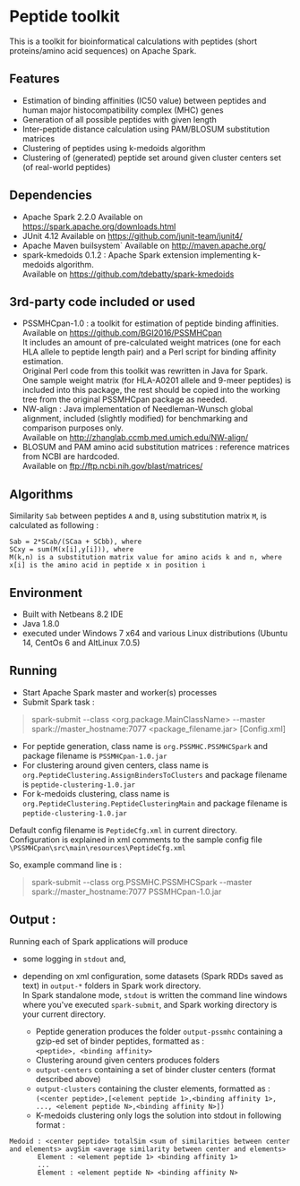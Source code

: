 # Peptide toolkit
This is a toolkit for bioinformatical calculations with peptides (short proteins/amino acid sequences) on Apache Spark.

## Features
 - Estimation of binding affinities (IC50 value) between peptides and human major histocompatibility complex (MHC) genes
 - Generation of all possible peptides with given length
 - Inter-peptide distance calculation using PAM/BLOSUM substitution matrices 
 - Clustering of peptides using k-medoids algorithm
 - Clustering of (generated) peptide set around given cluster centers set (of real-world peptides)

## Dependencies
 - Apache Spark 2.2.0
    Available on <https://spark.apache.org/downloads.html>
 - JUnit 4.12
    Available on <https://github.com/junit-team/junit4/>
 - Apache Maven builsystem`
    Available on <http://maven.apache.org/>
 - spark-kmedoids 0.1.2 : Apache Spark extension implementing k-medoids algorithm.  
    Available on <https://github.com/tdebatty/spark-kmedoids>

## 3rd-party code included or used
 - PSSMHCpan-1.0  : a toolkit for estimation of peptide binding affinities.  
Available on <https://github.com/BGI2016/PSSMHCpan>  
It includes an amount of pre-calculated weight matrices (one for each HLA allele to peptide length pair) and a Perl script for binding affinity estimation.  
Original Perl code from this toolkit was rewritten in Java for Spark.  
One sample weight matrix (for HLA-A0201 allele and 9-meer peptides) is included into this package, the rest should be copied into the working tree from the original PSSMHCpan package as needed.  
 - NW-align : Java implementation of Needleman-Wunsch global alignment, included (slightly modified) for benchmarking and comparison purposes only.  
    Available on <http://zhanglab.ccmb.med.umich.edu/NW-align/>
 - BLOSUM and PAM amino acid substitution matrices :  reference matrices from NCBI are hardcoded.  
    Available on <ftp://ftp.ncbi.nih.gov/blast/matrices/>

## Algorithms
Similarity `Sab` between peptides `A` and `B`, using substitution matrix `M`, is calculated as following :  
```
Sab = 2*SCab/(SCaa + SCbb), where  
SCxy = sum(M(x[i],y[i])), where  
M(k,n) is a substitution matrix value for amino acids k and n, where  
x[i] is the amino acid in peptide x in position i  
```

## Environment
 - Built with Netbeans 8.2 IDE
 - Java 1.8.0
 - executed under Windows 7 x64 and various Linux distributions (Ubuntu 14, CentOs 6 and AltLinux 7.0.5)

## Running
 - Start Apache Spark master and worker(s) processes
 - Submit Spark task : 
>spark-submit --class <org.package.MainClassName> --master spark://master_hostname:7077 <package_filename.jar> [Config.xml]  

  * For peptide generation, class name is ```org.PSSMHC.PSSMHCSpark``` and package filename is ```PSSMHCpan-1.0.jar```
  * For clustering around given centers, class name is ```org.PeptideClustering.AssignBindersToClusters``` and package filename is ```peptide-clustering-1.0.jar```
  * For k-medoids clustering, class name is ```org.PeptideClustering.PeptideClusteringMain``` and package filename is ```peptide-clustering-1.0.jar```

Default config filename is ```PeptideCfg.xml``` in current directory.  
Configuration is explained in xml comments to the sample config file ```\PSSMHCpan\src\main\resources\PeptideCfg.xml```

So, example command line is : 
>spark-submit --class org.PSSMHC.PSSMHCSpark --master spark://master_hostname:7077 PSSMHCpan-1.0.jar

## Output : 
Running each of Spark applications will produce 
 - some logging in `stdout` and, 
 - depending on xml configuration, some datasets (Spark RDDs saved as text) in `output-*` folders in Spark work directory.  
In Spark standalone mode, `stdout` is written the command line windows where you've executed `spark-submit`, and Spark working directory is your current directory.  
    
    * Peptide generation produces the folder `output-pssmhc` containing a gzip-ed set of binder peptides, formatted as :  
    ```<peptide>, <binding affinity>```
    * Clustering around given centers produces folders 
    - `output-centers` containing a set of binder cluster centers (format described above) 
    - `output-clusters` containing the cluster elements, formatted as :  
    ```(<center peptide>,[<element peptide 1>,<binding affinity 1>, ..., <element peptide N>,<binding affinity N>])```
    * K-medoids clustering only logs the solution into stdout in following format : 
```
Medoid : <center peptide> totalSim <sum of similarities between center and elements> avgSim <average similarity between center and elements>  
       Element : <element peptide 1> <binding affinity 1>  
       ...  
       Element : <element peptide N> <binding affinity N>  
```
